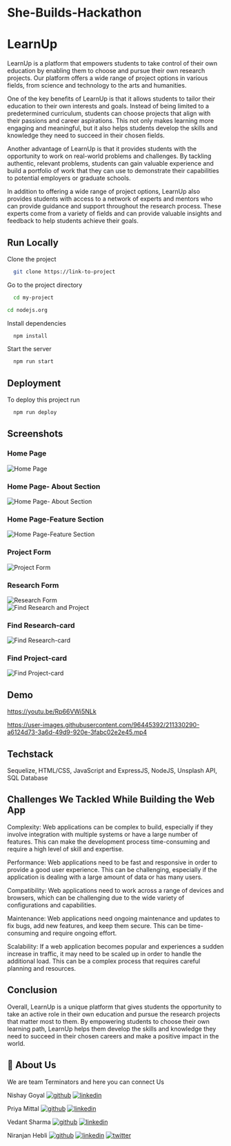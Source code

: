 # She-Builds-Hackathon

# LearnUp

LearnUp is a platform that empowers students to take control of their own education by enabling them to choose and pursue their own research projects. Our platform offers a wide range of project options in various fields, from science and technology to the arts and humanities.

One of the key benefits of LearnUp is that it allows students to tailor their education to their own interests and goals. Instead of being limited to a predetermined curriculum, students can choose projects that align with their passions and career aspirations. This not only makes learning more engaging and meaningful, but it also helps students develop the skills and knowledge they need to succeed in their chosen fields.

Another advantage of LearnUp is that it provides students with the opportunity to work on real-world problems and challenges. By tackling authentic, relevant problems, students can gain valuable experience and build a portfolio of work that they can use to demonstrate their capabilities to potential employers or graduate schools.

In addition to offering a wide range of project options, LearnUp also provides students with access to a network of experts and mentors who can provide guidance and support throughout the research process. These experts come from a variety of fields and can provide valuable insights and feedback to help students achieve their goals.



## Run Locally

Clone the project

```bash
  git clone https://link-to-project
```

Go to the project directory

```bash
  cd my-project
```

```bash
cd nodejs.org
```

Install dependencies

```bash
  npm install
```

Start the server

```bash
  npm run start
```


## Deployment

To deploy this project run

```bash
  npm run deploy
```


## Screenshots
### Home Page
![Home Page](https://user-images.githubusercontent.com/76914418/211169107-84a5e0d1-7c18-41fe-8803-d5573bfaf3b7.png)
<br>
### Home Page- About Section
![Home Page- About Section](https://user-images.githubusercontent.com/76914418/211169115-28e50481-068b-4bab-8ca8-76393dc68b0b.png)
<br>
### Home Page-Feature Section
![Home Page-Feature Section](https://user-images.githubusercontent.com/76914418/211169129-7c50e05c-9ead-435e-875b-3b8d39d1008d.png)
<br>
### Project Form
![Project Form](https://user-images.githubusercontent.com/76914418/211169149-bf1d63e0-20c7-4b3e-a0a4-fa36f3599e41.png)
<br>
### Research Form
![Research Form](https://user-images.githubusercontent.com/76914418/211169165-10204b28-732c-4f42-b649-a20bf1626977.png)
<br>
![Find Research and Project](https://user-images.githubusercontent.com/76914418/211169187-5436fd23-8529-481c-beef-8143e54ff9a9.png)
<br>
### Find Research-card
![Find Research-card](https://user-images.githubusercontent.com/76914418/211169196-26dde69f-4a36-4ffa-9026-c31674e0badb.png)
<br>
### Find Project-card
![Find Project-card](https://user-images.githubusercontent.com/76914418/211169204-8b490905-1213-4d0c-9dbc-5982d456ee6f.png)

## Demo

https://youtu.be/Rp66VWi5NLk
 
https://user-images.githubusercontent.com/96445392/211330290-a6124d73-3a6d-49d9-920e-3fabc02e2e45.mp4


## Techstack

Sequelize,
HTML/CSS,
JavaScript and ExpressJS,
NodeJS,
Unsplash API,
SQL Database

## Challenges We Tackled While Building the Web App

Complexity: Web applications can be complex to build, especially if they involve integration with multiple systems or have a large number of features. This can make the development process time-consuming and require a high level of skill and expertise.

Performance: Web applications need to be fast and responsive in order to provide a good user experience. This can be challenging, especially if the application is dealing with a large amount of data or has many users.

Compatibility: Web applications need to work across a range of devices and browsers, which can be challenging due to the wide variety of configurations and capabilities.

Maintenance: Web applications need ongoing maintenance and updates to fix bugs, add new features, and keep them secure. This can be time-consuming and require ongoing effort.

Scalability: If a web application becomes popular and experiences a sudden increase in traffic, it may need to be scaled up in order to handle the additional load. This can be a complex process that requires careful planning and resources.

## Conclusion

Overall, LearnUp is a unique platform that gives students the opportunity to take an active role in their own education and pursue the research projects that matter most to them. By empowering students to choose their own learning path, LearnUp helps them develop the skills and knowledge they need to succeed in their chosen careers and make a positive impact in the world.
## 🚀 About Us
We are team Terminators and here you can connect Us





Nishay Goyal
[![github](https://img.shields.io/badge/Github-000?style=for-the-badge&logo=ko-fi&logoColor=white)](https://katherineoelsner.com/)
[![linkedin](https://img.shields.io/badge/linkedin-0A66C2?style=for-the-badge&logo=linkedin&logoColor=white)](https://www.linkedin.com/in/nischay-goyal-822526203/)



Priya Mittal
[![github](https://img.shields.io/badge/Github-000?style=for-the-badge&logo=ko-fi&logoColor=white)](https://katherineoelsner.com/)
[![linkedin](https://img.shields.io/badge/linkedin-0A66C2?style=for-the-badge&logo=linkedin&logoColor=white)](https://www.linkedin.com/in/priya-mittal-34aa731b6/) 



Vedant Sharma
[![github](https://img.shields.io/badge/Github-000?style=for-the-badge&logo=ko-fi&logoColor=white)](https://katherineoelsner.com/)
[![linkedin](https://img.shields.io/badge/linkedin-0A66C2?style=for-the-badge&logo=linkedin&logoColor=white)](https://www.linkedin.com/in/vedantsharma13)



Niranjan Hebli
[![github](https://img.shields.io/badge/Github-000?style=for-the-badge&logo=ko-fi&logoColor=white)](https://katherineoelsner.com/) 
[![linkedin](https://img.shields.io/badge/linkedin-0A66C2?style=for-the-badge&logo=linkedin&logoColor=white)](https://www.linkedin.com/in/niranjan-hebli-333211211/) 
[![twitter](https://img.shields.io/badge/twitter-1DA1F2?style=for-the-badge&logo=twitter&logoColor=white)](https://twitter.com/HebliNiranjan)
